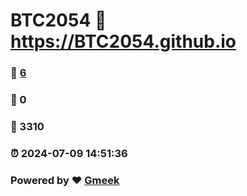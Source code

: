 # BTC2054 :link: https://BTC2054.github.io 
### :page_facing_up: [6](https://BTC2054.github.io/tag.html) 
### :speech_balloon: 0 
### :hibiscus: 3310 
### :alarm_clock: 2024-07-09 14:51:36 
### Powered by :heart: [Gmeek](https://github.com/Meekdai/Gmeek)
